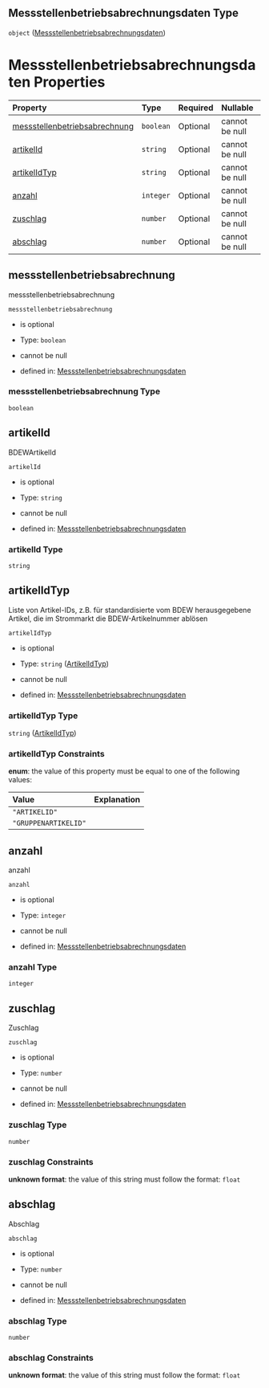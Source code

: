 ## Messstellenbetriebsabrechnungsdaten Type

`object` ([Messstellenbetriebsabrechnungsdaten](messstellenbetriebsabrechnungsdaten.md))

# Messstellenbetriebsabrechnungsdaten Properties

| Property                                                        | Type      | Required | Nullable       | Defined by                                                                                                                                                                                                                                                                                         |
| :-------------------------------------------------------------- | :-------- | :------- | :------------- | :------------------------------------------------------------------------------------------------------------------------------------------------------------------------------------------------------------------------------------------------------------------------------------------------- |
| [messstellenbetriebsabrechnung](#messstellenbetriebsabrechnung) | `boolean` | Optional | cannot be null | [Messstellenbetriebsabrechnungsdaten](messstellenbetriebsabrechnungsdaten-properties-messstellenbetriebsabrechnung.md "https://raw.githubusercontent.com/conuti-gmbh/bo4e-schema/master/schemas/v1/com/Messstellenbetriebsabrechnungsdaten.schema.json#/properties/messstellenbetriebsabrechnung") |
| [artikelId](#artikelid)                                         | `string`  | Optional | cannot be null | [Messstellenbetriebsabrechnungsdaten](messstellenbetriebsabrechnungsdaten-properties-artikelid.md "https://raw.githubusercontent.com/conuti-gmbh/bo4e-schema/master/schemas/v1/com/Messstellenbetriebsabrechnungsdaten.schema.json#/properties/artikelId")                                         |
| [artikelIdTyp](#artikelidtyp)                                   | `string`  | Optional | cannot be null | [Messstellenbetriebsabrechnungsdaten](artikelidtyp.md "https://raw.githubusercontent.com/conuti-gmbh/bo4e-schema/master/schemas/v1/enum/ArtikelIdTyp.schema.json#/properties/artikelIdTyp")                                                                                                        |
| [anzahl](#anzahl)                                               | `integer` | Optional | cannot be null | [Messstellenbetriebsabrechnungsdaten](messstellenbetriebsabrechnungsdaten-properties-anzahl.md "https://raw.githubusercontent.com/conuti-gmbh/bo4e-schema/master/schemas/v1/com/Messstellenbetriebsabrechnungsdaten.schema.json#/properties/anzahl")                                               |
| [zuschlag](#zuschlag)                                           | `number`  | Optional | cannot be null | [Messstellenbetriebsabrechnungsdaten](messstellenbetriebsabrechnungsdaten-properties-zuschlag.md "https://raw.githubusercontent.com/conuti-gmbh/bo4e-schema/master/schemas/v1/com/Messstellenbetriebsabrechnungsdaten.schema.json#/properties/zuschlag")                                           |
| [abschlag](#abschlag)                                           | `number`  | Optional | cannot be null | [Messstellenbetriebsabrechnungsdaten](messstellenbetriebsabrechnungsdaten-properties-abschlag.md "https://raw.githubusercontent.com/conuti-gmbh/bo4e-schema/master/schemas/v1/com/Messstellenbetriebsabrechnungsdaten.schema.json#/properties/abschlag")                                           |

## messstellenbetriebsabrechnung

messstellenbetriebsabrechnung

`messstellenbetriebsabrechnung`

*   is optional

*   Type: `boolean`

*   cannot be null

*   defined in: [Messstellenbetriebsabrechnungsdaten](messstellenbetriebsabrechnungsdaten-properties-messstellenbetriebsabrechnung.md "https://raw.githubusercontent.com/conuti-gmbh/bo4e-schema/master/schemas/v1/com/Messstellenbetriebsabrechnungsdaten.schema.json#/properties/messstellenbetriebsabrechnung")

### messstellenbetriebsabrechnung Type

`boolean`

## artikelId

BDEWArtikelId

`artikelId`

*   is optional

*   Type: `string`

*   cannot be null

*   defined in: [Messstellenbetriebsabrechnungsdaten](messstellenbetriebsabrechnungsdaten-properties-artikelid.md "https://raw.githubusercontent.com/conuti-gmbh/bo4e-schema/master/schemas/v1/com/Messstellenbetriebsabrechnungsdaten.schema.json#/properties/artikelId")

### artikelId Type

`string`

## artikelIdTyp

Liste von Artikel-IDs, z.B. für standardisierte vom BDEW herausgegebene Artikel, die im Strommarkt die BDEW-Artikelnummer ablösen

`artikelIdTyp`

*   is optional

*   Type: `string` ([ArtikelIdTyp](artikelidtyp.md))

*   cannot be null

*   defined in: [Messstellenbetriebsabrechnungsdaten](artikelidtyp.md "https://raw.githubusercontent.com/conuti-gmbh/bo4e-schema/master/schemas/v1/enum/ArtikelIdTyp.schema.json#/properties/artikelIdTyp")

### artikelIdTyp Type

`string` ([ArtikelIdTyp](artikelidtyp.md))

### artikelIdTyp Constraints

**enum**: the value of this property must be equal to one of the following values:

| Value                | Explanation |
| :------------------- | :---------- |
| `"ARTIKELID"`        |             |
| `"GRUPPENARTIKELID"` |             |

## anzahl

anzahl

`anzahl`

*   is optional

*   Type: `integer`

*   cannot be null

*   defined in: [Messstellenbetriebsabrechnungsdaten](messstellenbetriebsabrechnungsdaten-properties-anzahl.md "https://raw.githubusercontent.com/conuti-gmbh/bo4e-schema/master/schemas/v1/com/Messstellenbetriebsabrechnungsdaten.schema.json#/properties/anzahl")

### anzahl Type

`integer`

## zuschlag

Zuschlag

`zuschlag`

*   is optional

*   Type: `number`

*   cannot be null

*   defined in: [Messstellenbetriebsabrechnungsdaten](messstellenbetriebsabrechnungsdaten-properties-zuschlag.md "https://raw.githubusercontent.com/conuti-gmbh/bo4e-schema/master/schemas/v1/com/Messstellenbetriebsabrechnungsdaten.schema.json#/properties/zuschlag")

### zuschlag Type

`number`

### zuschlag Constraints

**unknown format**: the value of this string must follow the format: `float`

## abschlag

Abschlag

`abschlag`

*   is optional

*   Type: `number`

*   cannot be null

*   defined in: [Messstellenbetriebsabrechnungsdaten](messstellenbetriebsabrechnungsdaten-properties-abschlag.md "https://raw.githubusercontent.com/conuti-gmbh/bo4e-schema/master/schemas/v1/com/Messstellenbetriebsabrechnungsdaten.schema.json#/properties/abschlag")

### abschlag Type

`number`

### abschlag Constraints

**unknown format**: the value of this string must follow the format: `float`
